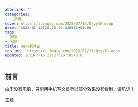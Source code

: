 ```yaml
---
abbrlink: ''
categories:
- - 折腾
cover: https://i.imgtg.com/2023/07/13/Ozyy1G.webp
date: '2023-07-13T20:55:42.328981+08:00'
tags:
- 折腾
- 闲聊
title: Hexo折腾记
top_img : https://i.imgtg.com/2023/07/13/Ozyy1G.webp
updated: 2023-7-13T21:27:29.505+8:0
---
```

## 前言

由于没有电脑，只能用手机写文章所以部分效果没有看到，请见谅！

主题
